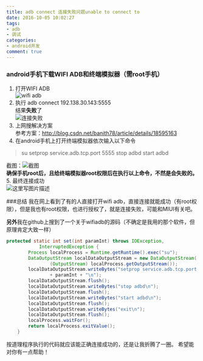 ```yaml
---
title: adb connect 连接失败问题unable to connect to
date: 2016-10-05 10:02:27
tags: 
- adb
- 调试
categories: 
- android开发
comment: true
---
```


### android手机下载WIFI ADB和终端模拟器（需root手机）

 1. 打开WIFI ADB  
 ![wifi adb](http://img.blog.csdn.net/20161005091627846)
 2. 执行 adb connect 192.138.30.143:5555  
 结果**失败**了  
 ![连接失败](http://img.blog.csdn.net/20161005092321610)
 3. 上网搜解决方案  
 参考方案：http://blog.csdn.net/banith78/article/details/18595163
 4. 在android手机上打开终端模拟器依次输入以下命令  
 >su
 >setprop service.adb.tcp.port 5555
 >stop adbd
 >start adbd  
 
 截图：![截图](http://img.blog.csdn.net/20161005093124160)  
 **确保手机root后，且给终端模拟器root权限后在执行以上命令，不然是会失败的。**
 5. 最终连接成功  
 ![这里写图片描述](http://img.blog.csdn.net/20161005093832034)

###总结
我在网上看到了有的人直接打开wifi adb，直接连接就能成功（有root权限），但是我也有root权限，也进行授权了，就是连接失败，可能和MIUI有关吧。

**另外**我在github上搜到了一个关于wifiadb的源码（不确定是我用的那个软件，但原理肯定大致一样）
```java
protected static int set(int paramInt) throws IOException,
			InterruptedException {
		Process localProcess = Runtime.getRuntime().exec("su");
		DataOutputStream localDataOutputStream = new DataOutputStream(
				(OutputStream) localProcess.getOutputStream());
		localDataOutputStream.writeBytes("setprop service.adb.tcp.port "
				+ paramInt + "\n");
		localDataOutputStream.flush();
		localDataOutputStream.writeBytes("stop adbd\n");
		localDataOutputStream.flush();
		localDataOutputStream.writeBytes("start adbd\n");
		localDataOutputStream.flush();
		localDataOutputStream.writeBytes("exit\n");
		localDataOutputStream.flush();
		localProcess.waitFor();
		return localProcess.exitValue();
	}
```
按道理程序执行的代码就应该能正确连接成功的，还是让我折腾了一圈。
希望能对你有一点帮助！
